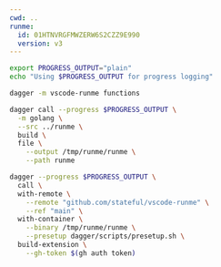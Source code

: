 ```yaml
---
cwd: ..
runme:
  id: 01HTNVRGFMWZERW6S2CZZ9E990
  version: v3
---
```


```sh {"id":"01HXF9X7750APY0DB81KPPZBN5","terminalRows":"5"}
export PROGRESS_OUTPUT="plain"
echo "Using $PROGRESS_OUTPUT for progress logging"
```

```sh {"id":"01HTNVRK3AJ2AT8M24TA996RCJ","terminalRows":"15"}
dagger -m vscode-runme functions
```

```sh {"id":"01HTQBSZTS5M1HP3GGP4T99PT0","name":"KERNEL_BINARY","terminalRows":"28"}
dagger call --progress $PROGRESS_OUTPUT \
  -m golang \
  --src ../runme \
  build \
  file \
    --output /tmp/runme/runme \
    --path runme
```

```sh {"id":"01HTNZBARHB97RPQPCVQZ7PNRN","name":"EXTENSION_VSIX","terminalRows":"25"}
dagger --progress $PROGRESS_OUTPUT \
  call \
  with-remote \
    --remote "github.com/stateful/vscode-runme" \
    --ref "main" \
  with-container \
    --binary /tmp/runme/runme \
    --presetup dagger/scripts/presetup.sh \
  build-extension \
    --gh-token $(gh auth token)
```
